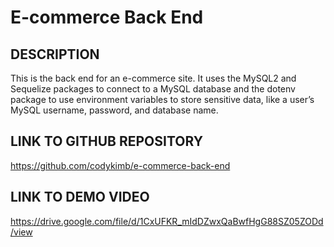 # E-commerce Back End

## DESCRIPTION
This is the back end for an e-commerce site. It uses the MySQL2 and Sequelize packages to connect to a MySQL database and the dotenv package to use environment variables to store sensitive data, like a user’s MySQL username, password, and database name.
  
## LINK TO GITHUB REPOSITORY  
https://github.com/codykimb/e-commerce-back-end

## LINK TO DEMO VIDEO  
https://drive.google.com/file/d/1CxUFKR_mIdDZwxQaBwfHgG88SZ05ZODd/view

